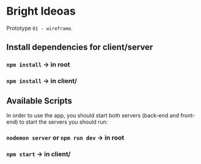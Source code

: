 # Bright Ideoas
Prototype `01 - wireframe`.

## Install dependencies for client/server
### `npm install` -> in root
### `npm install` -> in client/

## Available Scripts
In  order to use the app, you should start both servers (back-end and front-end)
to start the servers you should run:
### `nodemon server` or `npm run dev` -> in root
### `npm start` -> in client/
